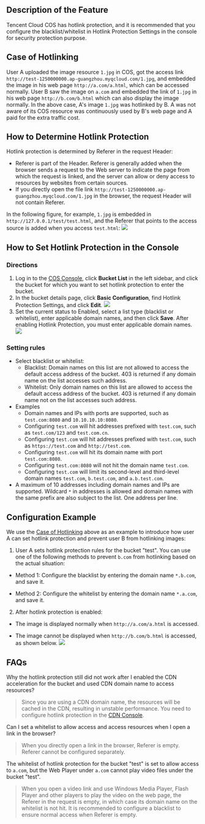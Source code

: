 ## Description of the Feature 
Tencent Cloud COS has hotlink protection, and it is recommended that you configure the blacklist/whitelist in Hotlink Protection Settings in the console for security protection purpose.
<span id="Case of Hotlinking"></span>
## Case of Hotlinking
User A uploaded the image resource `1.jpg` in COS, got the access link `http://test-1250000000.ap-guangzhou.myqcloud.com/1.jpg`, and embedded the image in his web page `http://a.com/a.html`, which can be accessed normally.
User B saw the image on `a.com` and embedded the link of `1.jpg` in his web page `http://b.com/b.html` which can also display the image normally.
In the above case, A's image `1.jpg` was hotlinked by B. A was not aware of its COS resource was continuously used by B's web page and A paid for the extra traffic cost. 

## How to Determine Hotlink Protection
Hotlink protection is determined by Referer in the request Header:
-  Referer is part of the Header. Referer is generally added when the browser sends a request to the Web server to indicate the page from which the request is linked, and the server can allow or deny access to resources by websites from certain sources.
-  If you directly open the file link `http://test-1250000000.ap-guangzhou.myqcloud.com/1.jpg` in the browser, the request Header will not contain Referer.

In the following figure, for example, `1.jpg` is embedded in `http://127.0.0.1/test/test.html`, and the Referer that points to the access source is added when you access `test.html`:
![](https://main.qcloudimg.com/raw/19be22cd11e10af4bad21b8181812ee7.png)

## How to Set Hotlink Protection in the Console
### Directions
1. Log in to the [COS Console](https://console.cloud.tencent.com/cos4/index), click **Bucket List** in the left sidebar, and click the bucket for which you want to set hotlink protection to enter the bucket. 
2. In the bucket details page, click **Basic Configuration**, find Hotlink Protection Settings, and click **Edit**.
![](https://main.qcloudimg.com/raw/34d08b4e7ca54145417c0a49b363d7b2.png)
3. Set the current status to Enabled, select a list type (blacklist or whitelist), enter applicable domain names, and then click **Save**. After enabling Hotlink Protection, you must enter applicable domain names.
![](https://main.qcloudimg.com/raw/ecdda2245132e242ce166f6fc2c285c1.png)

### Setting rules
-  Select blacklist or whitelist:
    * Blacklist: Domain names on this list are not allowed to access the default access address of the bucket. 403 is returned if any domain name on the list accesses such address.
    * Whitelist: Only domain names on this list are allowed to access the default access address of the bucket. 403 is returned if any domain name not on the list accesses such address.
- Examples
    * Domain names and IPs with ports are supported, such as `test.com:8080` and `10.10.10.10:8080`.
    * Configuring `test.com` will hit addresses prefixed with `test.com`, such as `test.com/123` and `test.com.cn`.
    * Configuring `test.com` will hit addresses prefixed with `test.com`, such as `https://test.com` and `http://test.com`.
    * Configuring `test.com` will hit its domain name with port `test.com:8080`. 
    * Configuring `test.com:8080` will not hit the domain name `test.com`.
    * Configuring `test.com` will limit its second-level and third-level domain names `test.com`, `b.test.com`, and `a.b.test.com`.
- A maximum of 10 addresses including domain names and IPs are supported. Wildcard `*` in addresses is allowed and domain names with the same prefix are also subject to the list. One address per line.

## Configuration Example
We use the [Case of Hotlinking](https://intl.cloud.tencent.com/document/product/436/6226) above as an example to introduce how user A can set hotlink protection and prevent user B from hotlinking images:
1. User A sets hotlink protection rules for the bucket "test". You can use one of the following methods to prevent `b.com` from hotlinking based on the actual situation:
 - Method 1: Configure the blacklist by entering the domain name `*.b.com`, and save it.

 - Method 2: Configure the whitelist by entering the domain name `*.a.com`, and save it.
2. After hotlink protection is enabled:
 - The image is displayed normally when `http://a.com/a.html` is accessed.

 - The image cannot be displayed when `http://b.com/b.html` is accessed, as shown below.
![](https://main.qcloudimg.com/raw/4f03936ffbbf5fc8b2f0cb9cee36a978.png)

## FAQs
Why the hotlink protection still did not work after I enabled the CDN acceleration for the bucket and used CDN domain name to access resources?
> Since you are using a CDN domain name, the resources will be cached in the CDN, resulting in unstable performance. You need to configure hotlink protection in the [CDN Console](https://console.cloud.tencent.com/cdn).

Can I set a whitelist to allow access and access resources when I open a link in the browser?
> When you directly open a link in the browser, Referer is empty. Referer cannot be configured separately.

The whitelist of hotlink protection for the bucket "test" is set to allow access to `a.com`, but the Web Player under `a.com` cannot play video files under the bucket "test".
> When you open a video link and use Windows Media Player, Flash Player and other players to play the video on the web page, the Referer in the request is empty, in which case its domain name on the whitelist is not hit. It is recommended to configure a blacklist to ensure normal access when Referer is empty.

